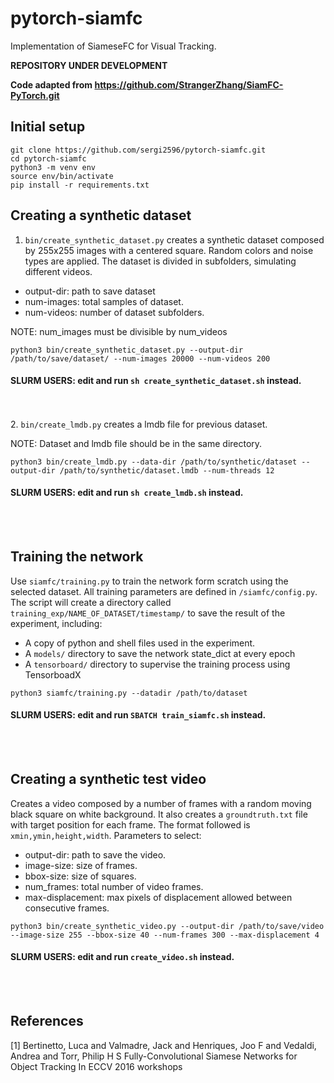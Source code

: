 # pytorch-siamfc

Implementation of SiameseFC for Visual Tracking.

**REPOSITORY UNDER DEVELOPMENT**

**Code adapted from https://github.com/StrangerZhang/SiamFC-PyTorch.git**

## Initial setup

```
git clone https://github.com/sergi2596/pytorch-siamfc.git
cd pytorch-siamfc
python3 -m venv env
source env/bin/activate
pip install -r requirements.txt

```

## Creating a synthetic dataset

1. `bin/create_synthetic_dataset.py` creates a synthetic dataset composed by 255x255 images with a centered square. Random colors and noise types are applied. The dataset is divided in subfolders, simulating different videos.
- output-dir: path to save dataset
- num-images: total samples of dataset.
- num-videos: number of dataset subfolders.

NOTE: num_images must be divisible by num_videos

```
python3 bin/create_synthetic_dataset.py --output-dir /path/to/save/dataset/ --num-images 20000 --num-videos 200
```
#### **SLURM USERS: edit and run `sh create_synthetic_dataset.sh` instead.**
<br></br>
2. `bin/create_lmdb.py` creates a lmdb file for previous dataset. 

NOTE: Dataset and lmdb file should be in the same directory.

```
python3 bin/create_lmdb.py --data-dir /path/to/synthetic/dataset --output-dir /path/to/synthetic/dataset.lmdb --num-threads 12
```
#### **SLURM USERS: edit and run `sh create_lmdb.sh` instead.**
<br></br>
## Training the network

Use `siamfc/training.py` to train the network form scratch using the selected dataset. All training parameters are defined in `/siamfc/config.py`. The script will create a directory called `training_exp/NAME_OF_DATASET/timestamp/` to save the result of the experiment, including:
- A copy of python and shell files used in the experiment.
- A `models/` directory to save the network state_dict at every epoch
- A `tensorboard/` directory to supervise the training process using TensorboadX

```
python3 siamfc/training.py --datadir /path/to/dataset
```
#### **SLURM USERS: edit and run `SBATCH train_siamfc.sh` instead.**
<br></br>

## Creating a synthetic test video

Creates a video composed by a number of frames with a random moving black square on white background. It also creates a `groundtruth.txt` file with target position for each frame. The format followed is `xmin,ymin,height,width`. Parameters to select:
- output-dir: path to save the video.
- image-size: size of frames.
- bbox-size: size of squares.
- num_frames: total number of video frames.
- max-displacement: max pixels of displacement allowed between consecutive frames.

```
python3 bin/create_synthetic_video.py --output-dir /path/to/save/video --image-size 255 --bbox-size 40 --num-frames 300 --max-displacement 4
```
#### **SLURM USERS: edit and run `create_video.sh` instead.**
<br></br>

## References
[1] Bertinetto, Luca and Valmadre, Jack and Henriques, Joo F and Vedaldi, Andrea and Torr, Philip H S Fully-Convolutional Siamese Networks for Object Tracking In ECCV 2016 workshops
